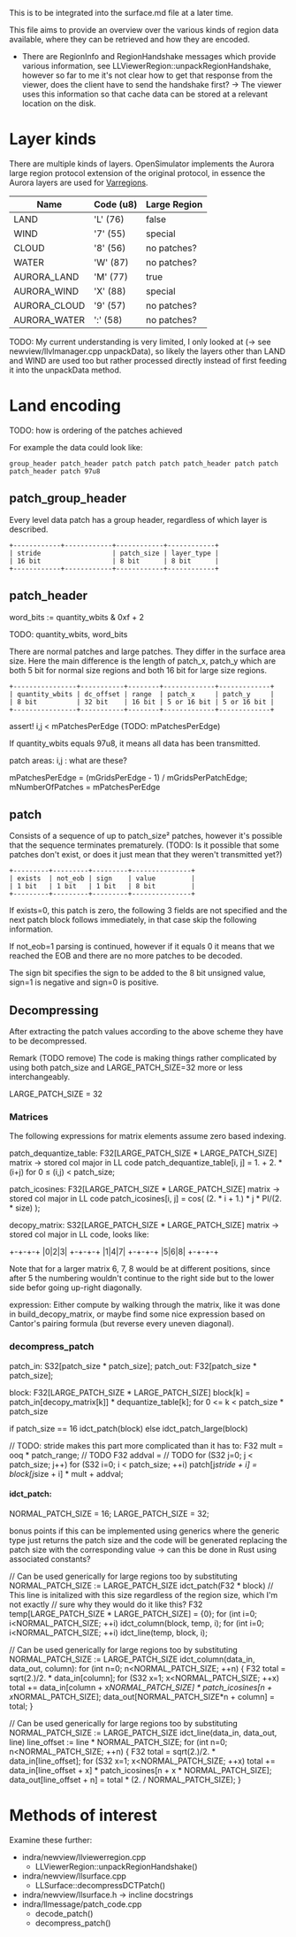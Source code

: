 This is to be integrated into the surface.md file at a later time.

This file aims to provide an overview over the various kinds of region data available, where they can be retrieved and how they are encoded.

- There are RegionInfo and RegionHandshake messages which provide various information,
  see LLViewerRegion::unpackRegionHandshake, however so far to me it's not clear how to
  get that response from the viewer, does the client have to send the handshake first?
  → The viewer uses this information so that cache data can be stored at a relevant
    location on the disk.

# Layer kinds
There are multiple kinds of layers. OpenSimulator implements the Aurora large region protocol extension of the original protocol,
in essence the Aurora layers are used for [Varregions](http://opensimulator.org/wiki/Varregion).

| Name         | Code (u8) | Large Region |
| ------------ | --------- | ------------ |
| LAND         | 'L' (76)  | false        |
| WIND         | '7' (55)  | special      |
| CLOUD        | '8' (56)  | no patches?  |
| WATER        | 'W' (87)  | no patches?  |
| AURORA_LAND  | 'M' (77)  | true         |
| AURORA_WIND  | 'X' (88)  | special      |
| AURORA_CLOUD | '9' (57)  | no patches?  |
| AURORA_WATER | ':' (58)  | no patches?  |

TODO: My current understanding is very limited, I only looked at (→ see newview/llvlmanager.cpp unpackData), so likely the layers other than
      LAND and WIND are used too but rather processed directly instead of first feeding it into the unpackData method.

# Land encoding
TODO: how is ordering of the patches achieved

For example the data could look like:
```
group_header patch_header patch patch patch patch_header patch patch patch_header patch 97u8
```

## patch_group_header
Every level data patch has a group header, regardless of which layer is described.

```
+------------+------------+------------+------------+
| stride                  | patch_size | layer_type |
| 16 bit                  | 8 bit      | 8 bit      |
+------------+------------+------------+------------+
```

## patch_header
word_bits := quantity_wbits & 0xf + 2

TODO: quantity_wbits, word_bits

There are normal patches and large patches. They differ in the surface area size. Here
the main difference is the length of patch_x, patch_y which are both 5 bit for normal
size regions and both 16 bit for large size regions.

```
+----------------+-----------+--------+-------------+-------------+
| quantity_wbits | dc_offset | range  | patch_x     | patch_y     |
| 8 bit          | 32 bit    | 16 bit | 5 or 16 bit | 5 or 16 bit |
+----------------+-----------+--------+-------------+-------------+
```

assert! i,j < mPatchesPerEdge (TODO: mPatchesPerEdge)

If quantity_wbits equals 97u8, it means all data has been transmitted.


patch areas:
i,j : what are these?

mPatchesPerEdge = (mGridsPerEdge - 1) / mGridsPerPatchEdge;
mNumberOfPatches = mPatchesPerEdge

## patch
Consists of a sequence of up to patch_size² patches, however it's possible that the sequence
terminates prematurely. (TODO: Is it possible that some patches don't exist, or does it just
mean that they weren't transmitted yet?)

```
+---------+---------+---------+---------------+
| exists  | not_eob | sign    | value         |
| 1 bit   | 1 bit   | 1 bit   | 8 bit         |
+---------+---------+---------+---------------+
```

If exists=0, this patch is zero, the following 3 fields are not specified and the next patch block follows immediately, in that case skip the following information.

If not_eob=1 parsing is continued, however if it equals 0 it means that we reached the EOB and there
are no more patches to be decoded.

The sign bit specifies the sign to be added to the 8 bit unsigned value, sign=1 is negative and sign=0 is positive.

## Decompressing
After extracting the patch values according to the above scheme they have to be decompressed.

Remark (TODO remove) The code is making things rather complicated by using both patch_size and LARGE_PATCH_SIZE=32 more or less
interchangeably.

LARGE_PATCH_SIZE = 32

### Matrices
The following expressions for matrix elements assume zero based indexing.

patch_dequantize_table: F32[LARGE_PATCH_SIZE * LARGE_PATCH_SIZE] matrix → stored col major in LL code
patch_dequantize_table[i, j] = 1. + 2. * (i+j) for 0 ≤ (i,j) < patch_size;

patch_icosines: F32[LARGE_PATCH_SIZE * LARGE_PATCH_SIZE] matrix → stored col major in LL code
patch_icosines[i, j] = cos( (2. * i + 1.) * j * PI/(2. * size) );

decopy_matrix: S32[LARGE_PATCH_SIZE * LARGE_PATCH_SIZE] matrix → stored col major in LL code,
looks like:

+-+-+-+
|0|2|3|
+-+-+-+
|1|4|7|
+-+-+-+
|5|6|8|
+-+-+-+

Note that for a larger matrix 6, 7, 8 would be at different positions, since after 5 the numbering wouldn't continue to the right side but to the lower side befor going up-right diagonally.

expression: Either compute by walking through the matrix, like it was done in build_decopy_matrix, or maybe find some nice expression based on Cantor's pairing formula (but reverse every uneven diagonal).

### decompress_patch
patch_in: S32[patch_size * patch_size];
patch_out: F32[patch_size * patch_size];

block: F32[LARGE_PATCH_SIZE * LARGE_PATCH_SIZE]
block[k] = patch_in[decopy_matrix[k]] * dequantize_table[k]; for 0 <= k < patch_size * patch_size

if patch_size == 16
    idct_patch(block)
else
    idct_patch_large(block) 

// TODO: stride makes this part more complicated than it has to:
F32 mult = ooq * patch_range; // TODO
F32 addval = // TODO
for (S32 j=0; j < patch_size; j++)
    for (S32 i=0; i < patch_size; ++i)
        patch[j*stride + i] = block[j*size + i] * mult + addval;

#### idct_patch:
NORMAL_PATCH_SIZE = 16;
LARGE_PATCH_SIZE = 32;

bonus points if this can be implemented using generics where the generic type just returns the patch size
and the code will be generated replacing the patch size with the corresponding value
→ can this be done in Rust using associated constants?

// Can be used generically for large regions too by substituting NORMAL_PATCH_SIZE := LARGE_PATCH_SIZE
idct_patch(F32 * block)
    // This line is initalized with this size regardless of the region size, which I'm not exactly
    // sure why they would do it like this?
    F32 temp[LARGE_PATCH_SIZE * LARGE_PATCH_SIZE] = {0};
    for (int i=0; i<NORMAL_PATCH_SIZE; ++i)
        idct_column(block, temp, i);
    for (int i=0; i<NORMAL_PATCH_SIZE; ++i)
        idct_line(temp, block, i);

// Can be used generically for large regions too by substituting NORMAL_PATCH_SIZE := LARGE_PATCH_SIZE
idct_column(data_in, data_out, column):
    for (int n=0; n<NORMAL_PATCH_SIZE; ++n) {
        F32 total = sqrt(2.)/2. * data_in[column];
        for (S32 x=1; x<NORMAL_PATCH_SIZE; ++x)
            total += data_in[column + x*NORMAL_PATCH_SIZE] * patch_icosines[n + x*NORMAL_PATCH_SIZE];
        data_out[NORMAL_PATCH_SIZE*n + column] = total;
    }

// Can be used generically for large regions too by substituting NORMAL_PATCH_SIZE := LARGE_PATCH_SIZE
idct_line(data_in, data_out, line)
    line_offset := line * NORMAL_PATCH_SIZE;
    for (int n=0; n<NORMAL_PATCH_SIZE; ++n) {
        F32 total = sqrt(2.)/2. * data_in[line_offset];
        for (S32 x=1; x<NORMAL_PATCH_SIZE; ++x)
            total += data_in[line_offset + x] * patch_icosines[n + x * NORMAL_PATCH_SIZE];
        data_out[line_offset + n] = total * (2. / NORMAL_PATCH_SIZE);
    }





# Methods of interest
Examine these further:


- indra/newview/llviewerregion.cpp
  - LLViewerRegion::unpackRegionHandshake()
- indra/newview/llsurface.cpp
  - LLSurface::decompressDCTPatch()
- indra/newview/llsurface.h
  → incline docstrings
- indra/llmessage/patch_code.cpp
  - decode_patch()
  - decompress_patch()
